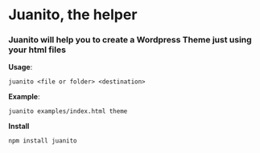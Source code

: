 # Juanito, the helper

### Juanito will help you to create a Wordpress Theme just using your html files

**Usage**:

  `juanito <file or folder> <destination>`

**Example**:

  `juanito examples/index.html theme`

**Install**

  `npm install juanito`
